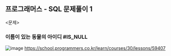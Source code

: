 ## 프로그래머스 - SQL 문제풀이 1
<문제>
### 이름이 있는 동물의 아이디 #IS_NULL

![image](https://github.com/ilmechaJu/SQL1/assets/53967427/cf99cbb1-753b-4cab-af46-2d1f82cd846c)
https://school.programmers.co.kr/learn/courses/30/lessons/59407
